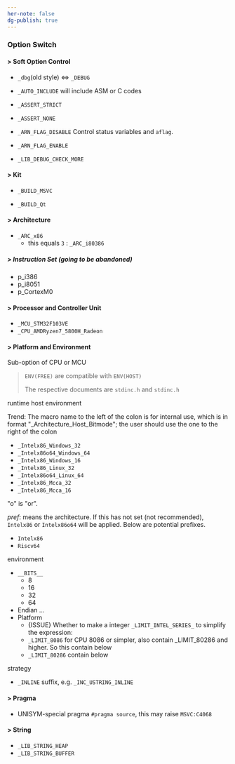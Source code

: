 ```yaml
---
her-note: false
dg-publish: true
---
```


### Option Switch

#### > Soft Option Control

- `_dbg`(old style) <=> `_DEBUG`

- `_AUTO_INCLUDE` will include ASM or C codes

- `_ASSERT_STRICT`

- `_ASSERT_NONE`

- `_ARN_FLAG_DISABLE` Control status variables and `aflag`.
- `_ARN_FLAG_ENABLE` 
- `_LIB_DEBUG_CHECK_MORE`

#### > Kit

- `_BUILD_MSVC`

- `_BUILD_Qt` 

#### > Architecture

- `_ARC_x86` 
    - this equals `3` : `_ARC_i80386`

##### > Instruction Set (going to be abandoned)

- p_i386
- p_i8051
- p_CortexM0

#### > Processor and Controller Unit

- `_MCU_STM32F103VE`
- `_CPU_AMDRyzen7_5800H_Radeon`

#### > Platform and Environment

Sub-option of CPU or MCU

> `ENV(FREE)` are compatible with `ENV(HOST)` 
>
> The respective documents are `stdinc.h` and `stdinc.h` 

runtime host environment

Trend: The macro name to the left of the colon is for internal use, which is in format "_Architecture_Host_Bitmode"; the user should use the one to the right of the colon

- `_Intelx86_Windows_32`
- `_Intelx86o64_Windows_64`
- `_Intelx86_Windows_16`
- `_Intelx86_Linux_32`
- `_Intelx86o64_Linux_64`
- `_Intelx86_Mcca_32`
- `_Intelx86_Mcca_16`

"o" is "or".

*pref*: means the architecture. If this has not set (not recommended), `Intelx86` or `Intelx86o64` will be applied. Below are potential prefixes.
- `Intelx86`
- `Riscv64`

environment

- `__BITS__`
    - 8
    - 16
    - 32
    - 64
- Endian ... 
- Platform
    - {ISSUE} Whether to make a integer `_LIMIT_INTEL_SERIES_` to simplify the expression: 
    - `_LIMIT_8086` for CPU 8086 or simpler, also contain _LIMIT_80286 and higher. So this contain below
    - `_LIMIT_80286`  contain below


strategy

- `_INLINE` suffix, e.g. `_INC_USTRING_INLINE`  





#### > Pragma

- UNISYM-special pragma `#pragma source`, this may raise `MSVC:C4068`

#### > String

- `_LIB_STRING_HEAP`
- `_LIB_STRING_BUFFER`


